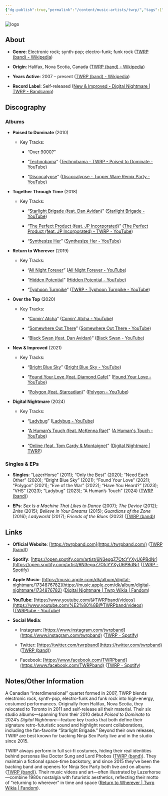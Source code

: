 ```yaml
---
{"dg-publish":true,"permalink":"/content/music-artists/twrp/","tags":["#MusicArtist"],"noteIcon":"","created":"2025-04-28T16:45:25.425+02:00","updated":"2025-04-28T17:18:53.325+02:00"}
---
```



<img src="/img/MALOGO/TWRP.png" alt="logo" class="round-img round-img-200">

## About

- **Genre**: Electronic rock; synth-pop; electro-funk; funk rock ([TWRP (band) - Wikipedia](https://en.wikipedia.org/wiki/TWRP_%28band%29))
    
- **Origin**: Halifax, Nova Scotia, Canada ([TWRP (band) - Wikipedia](https://en.wikipedia.org/wiki/TWRP_%28band%29))
    
- **Years Active**: 2007 – present ([TWRP (band) - Wikipedia](https://en.wikipedia.org/wiki/TWRP_%28band%29))
    
- **Record Label**: Self-released ([New & Improved - Digital Nightmare | TWRP - Bandcamp](https://twrp.bandcamp.com/album/new-improved?utm_source=chatgpt.com))
    

## Discography

### Albums

- **Poised to Dominate** (2010)
    
    - Key Tracks:
        
        - “[Over 9000?](https://www.youtube.com/watch?v=%E2%80%A6)”
            
        - “[Technobama](https://www.youtube.com/watch?v=tN30v1QUsxQ)” ([Technobama - TWRP - Poised to Dominate - YouTube](https://www.youtube.com/watch?v=tN30v1QUsxQ&utm_source=chatgpt.com))
            
        - “[Discocalypse](https://www.youtube.com/watch?v=ntVm4oFVcgk)” ([Discocalypse - Tupper Ware Remix Party - YouTube](https://m.youtube.com/watch?v=ntVm4oFVcgk&utm_source=chatgpt.com))
            
- **Together Through Time** (2018)
    
    - Key Tracks:
        
        - “[Starlight Brigade (feat. Dan Avidan)](https://www.youtube.com/watch?v=j6hAqPdz5lE)” ([Starlight Brigade - YouTube](https://www.youtube.com/watch?v=j6hAqPdz5lE&utm_source=chatgpt.com))
            
        - “[The Perfect Product (feat. JP Incorporated)](https://www.youtube.com/watch?v=7GJeymEl70I)” ([The Perfect Product (feat. JP Incorporated) - TWRP - YouTube](https://www.youtube.com/watch?v=7GJeymEl70I&utm_source=chatgpt.com))
            
        - “[Synthesize Her](https://www.youtube.com/watch?v=NA-gxdcmg5o)” ([Synthesize Her - YouTube](https://www.youtube.com/watch?v=NA-gxdcmg5o&utm_source=chatgpt.com))
            
- **Return to Wherever** (2019)
    
    - Key Tracks:
        
        - “[All Night Forever](https://www.youtube.com/watch?v=TCoTGmSw0CI)” ([All Night Forever - YouTube](https://www.youtube.com/watch?v=TCoTGmSw0CI&utm_source=chatgpt.com))
            
        - “[Hidden Potential](https://www.youtube.com/watch?v=TnhGpbnZw4E)” ([Hidden Potential - YouTube](https://www.youtube.com/watch?v=TnhGpbnZw4E&utm_source=chatgpt.com))
            
        - “[Typhoon Turnpike](https://www.youtube.com/watch?v=KO81BfIxoWI)” ([TWRP - Typhoon Turnpike - YouTube](https://www.youtube.com/watch?v=KO81BfIxoWI&utm_source=chatgpt.com))
            
- **Over the Top** (2020)
    
    - Key Tracks:
        
        - “[Comin’ Atcha](https://www.youtube.com/watch?v=UdbCDnylwn4)” ([Comin' Atcha - YouTube](https://www.youtube.com/watch?v=UdbCDnylwn4&utm_source=chatgpt.com))
            
        - “[Somewhere Out There](https://www.youtube.com/watch?v=06mZZghW7k0)” ([Somewhere Out There - YouTube](https://www.youtube.com/watch?v=06mZZghW7k0&utm_source=chatgpt.com))
            
        - “[Black Swan (feat. Dan Avidan)](https://www.youtube.com/watch?v=pt67dHKv5hM)” ([Black Swan - YouTube](https://www.youtube.com/watch?v=pt67dHKv5hM&utm_source=chatgpt.com))
            
- **New & Improved** (2021)
    
    - Key Tracks:
        
        - “[Bright Blue Sky](https://www.youtube.com/watch?v=toJCIT_f2-Q)” ([Bright Blue Sky - YouTube](https://www.youtube.com/watch?v=toJCIT_f2-Q&utm_source=chatgpt.com))
            
        - “[Found Your Love (feat. Diamond Cafe)](https://www.youtube.com/watch?v=S8l_A6Mh9oE)” ([Found Your Love - YouTube](https://www.youtube.com/watch?v=S8l_A6Mh9oE&utm_source=chatgpt.com))
            
        - “[Polygon (feat. Starcadian)](https://www.youtube.com/watch?v=f-HbA0-puYQ)” ([Polygon - YouTube](https://www.youtube.com/watch?v=f-HbA0-puYQ&utm_source=chatgpt.com))
            
- **Digital Nightmare** (2024)
    
    - Key Tracks:
        
        - “[Ladybug](https://www.youtube.com/watch?v=1gwK3I5vXY8)” ([Ladybug - YouTube](https://www.youtube.com/watch?v=1gwK3I5vXY8&utm_source=chatgpt.com))
            
        - “[A Human’s Touch (feat. McKenna Rae)](https://www.youtube.com/watch?v=OMllU98BRuM)” ([A Human's Touch - YouTube](https://www.youtube.com/watch?v=OMllU98BRuM&utm_source=chatgpt.com))
            
        - “[Online (feat. Tom Cardy & Montaigne)](https://www.youtube.com/watch?v=%E2%80%A6)” ([Digital Nightmare | TWRP](https://twrp.bandcamp.com/album/digital-nightmare?utm_source=chatgpt.com))
            

### Singles & EPs

- **Singles**: “LazerHorse” (2011); “Only the Best” (2020); “Need Each Other” (2020); “Bright Blue Sky” (2021); “Found Your Love” (2021); “Polygon” (2021); “Eve of the War” (2022); “Have You Heard?” (2023); “VHS” (2023); “Ladybug” (2023); “A Human’s Touch” (2024) ([TWRP (band)](https://en.wikipedia.org/wiki/TWRP_%28band%29?utm_source=chatgpt.com))
    
- **EPs**: _Sex Is a Machine That Likes to Dance_ (2007); _The Device_ (2012); _2nite_ (2015); _Believe in Your Dreams_ (2015); _Guardians of the Zone_ (2016); _Ladyworld_ (2017); _Friends of the Blues_ (2023) ([TWRP (band)](https://en.wikipedia.org/wiki/TWRP_%28band%29?utm_source=chatgpt.com))
    

## Links

- **Official Website**: [https://twrpband.com](https://twrpband.com/) ([TWRP (band)](https://en.wikipedia.org/wiki/TWRP_%28band%29?utm_source=chatgpt.com))
    
- **Spotify**: [https://open.spotify.com/artist/6N3egqZ7OtcYYXyU6PBdNr](https://open.spotify.com/artist/6N3egqZ7OtcYYXyU6PBdNr) ([TWRP - Spotify](https://open.spotify.com/artist/6N3egqZ7OtcYYXyU6PBdNr?utm_source=chatgpt.com))
    
- **Apple Music**: [https://music.apple.com/dk/album/digital-nightmare/1734876782](https://music.apple.com/dk/album/digital-nightmare/1734876782) ([Digital Nightmare | Twrp Wikia | Fandom](https://twrp.fandom.com/wiki/Digital_Nightmare?utm_source=chatgpt.com))
    
- **YouTube**: [https://www.youtube.com/​@TWRPband/videos](https://www.youtube.com/%E2%80%8B@TWRPband/videos) ([TWRPtube - YouTube](https://www.youtube.com/%40TWRPband/videos?utm_source=chatgpt.com))
    
- **Social Media**:
    
    - Instagram: [https://www.instagram.com/twrpband](https://www.instagram.com/twrpband) ([TWRP - Spotify](https://open.spotify.com/artist/6N3egqZ7OtcYYXyU6PBdNr?utm_source=chatgpt.com))
        
    - Twitter: [https://twitter.com/twrpband](https://twitter.com/twrpband) ([TWRP (band)](https://en.wikipedia.org/wiki/TWRP_%28band%29?utm_source=chatgpt.com))
        
    - Facebook: [https://www.facebook.com/TWRPband](https://www.facebook.com/TWRPband) ([TWRP - Spotify](https://open.spotify.com/artist/6N3egqZ7OtcYYXyU6PBdNr?utm_source=chatgpt.com))
        

## Notes/Other Information

A Canadian “interdimensional” quartet formed in 2007, TWRP blends electronic rock, synth-pop, electro-funk and funk rock into high-energy, costumed performances. Originally from Halifax, Nova Scotia, they relocated to Toronto in 2011 and self-release all their material. Their six studio albums—spanning from their 2010 debut _Poised to Dominate_ to 2024’s _Digital Nightmare_—feature key tracks that both define their signature retro-futuristic sound and highlight recent collaborations, including the fan-favorite “Starlight Brigade.” Beyond their own releases, TWRP are best known for backing Ninja Sex Party live and in the studio since 2015.

TWRP always perform in full sci-fi costumes, hiding their real identities behind personas like Doctor Sung and Lord Phobos ([TWRP (band)](https://en.wikipedia.org/wiki/TWRP_%28band%29?utm_source=chatgpt.com)). They maintain a fictional space-time backstory, and since 2015 they’ve been the backing band and openers for Ninja Sex Party both live and on albums ([TWRP (band)](https://en.wikipedia.org/wiki/TWRP_%28band%29?utm_source=chatgpt.com)). Their music videos and art—often illustrated by Lazerhorse—combine 1980s nostalgia with futuristic aesthetics, reflecting their motto of “returning to wherever” in time and space ([Return to Wherever | Twrp Wikia | Fandom](https://twrp.fandom.com/wiki/Return_to_Wherever?utm_source=chatgpt.com)).